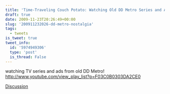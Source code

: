 ```yaml
---
title: 'Time-Traveling Couch Potato: Watching Old DD Metro Series and Ads'
draft: true
date: 2009-11-23T20:26:49+00:00
slug: '200911232026-dd-metro-nostalgia'
tags:
  - tweets
is_tweet: true
tweet_info:
  id: '5974949306'
  type: 'post'
  is_thread: False
---
```




watching TV series and ads from old DD Metro! http://www.youtube.com/view_play_list?p=F03C0B0303DA2CE0

[Discussion](https://x.com/sytelus/status/5974949306)
